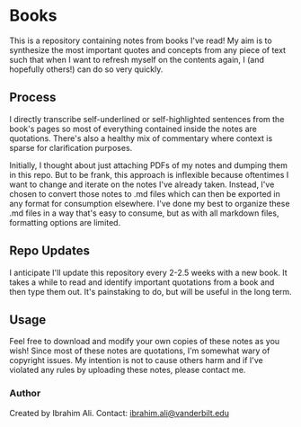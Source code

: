 # Books
This is a repository containing notes from books I've read! My aim is to synthesize the most important quotes and concepts from any piece of text such that when I want to refresh myself on the contents again, I (and hopefully others!) can do so very quickly. 

## Process
I directly transcribe self-underlined or self-highlighted sentences from the book's pages so most of everything contained inside the notes are quotations. There's also a healthy mix of commentary where context is sparse for clarification purposes.

Initially, I thought about just attaching PDFs of my notes and dumping them in this repo. But to be frank, this approach is inflexible because oftentimes I want to change and iterate on the notes I've already taken. Instead, I've chosen to convert those notes to .md files which can then be exported in any format for consumption elsewhere. I've done my best to organize these .md files in a way that's easy to consume, but as with all markdown files, formatting options are limited. 

## Repo Updates
I anticipate I'll update this repository every 2-2.5 weeks with a new book. It takes a while to read and identify important quotations from a book and then type them out. It's painstaking to do, but will be useful in the long term. 

## Usage
Feel free to download and modify your own copies of these notes as you wish! Since most of these notes are quotations, I'm somewhat wary of copyright issues. My intention is not to cause others harm and if I've violated any rules by uploading these notes, please contact me.

### Author
Created by Ibrahim Ali. Contact: ibrahim.ali@vanderbilt.edu
